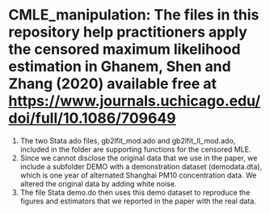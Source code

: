 # CMLE_manipulation: The files in this repository help practitioners apply the censored maximum likelihood estimation in Ghanem, Shen and Zhang (2020) available free at https://www.journals.uchicago.edu/doi/full/10.1086/709649

1.	The two Stata ado files, gb2lfit_mod.ado and gb2lfit_II_mod.ado, included in the folder are supporting functions for the censored MLE. 
2.	Since we cannot disclose the original data that we use in the paper, we include a subfolder DEMO with a demonstration dataset (demodata.dta), which is one year of alternated Shanghai PM10 concentration data. We altered the original data by adding white noise. 
3.	The file Stata demo.do then uses this demo dataset to reproduce the figures and estimators that we reported in the paper with the real data.
